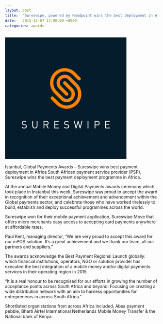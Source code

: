 ```yaml
---
layout: post
title:  "Sureswipe, powered by Handpoint wins the best deployment in Africa at the Global Payments Awards"
date:   2015-12-07 17:00:00 +0000
categories: awards
---
```


<img class="ui small centered image" src="/images/logos/sureswipe-new-logo.png" alt="sureswipe payment services logo">

Istanbul, Global Payments Awards – Sureswipe wins best payment deployment in Africa
South African payment service provider (PSP), Sureswipe wins the best payment deployment programme in Africa.

At the annual Mobile Money and Digital Payments awards ceremony which took place in Instanbul this week, Sureswipe was proud to accept the award in recognition of their exceptional achievement and advancement within the Global payments sector, and celebrate those who have worked tirelessly to build, establish and deploy successful programmes across the world.

Sureswipe won for their mobile payment application, Sureswipe Move that offers micro merchants easy access to accepting card payments anywhere at affordable rates.

Paul Kent, managing director, “We are very proud to accept this award for our mPOS solution. It’s a great achievement and we thank our team, all our partners and suppliers.”

The awards acknowledge the Best Payment Regional Launch globally: which financial institutions, operators, NGO or solution provider has executed the best integration of a mobile money and/or digital payments services in their operating region in 2015.

“It is a real honour to be recognised for our efforts in growing the number of acceptance points across South Africa and beyond. Focusing on creating a wide distribution network with an aim to harness opportunities for entrepreneurs in across South Africa.”

Shortlisted organistations from across Africa included, Absa payment pebble, Bharti Airtel International Netherlands Mobile Money Transfer & the National bank of Kenya.
